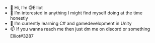 - 👋 Hi, I’m @Elliot
- 👀 I’m interested in anything I might find myself doing at the time honestly
- 🌱 I’m currently learning C# and gamedevelopment in Unity
- 📫 If you wanna reach me then just dm me on discord or something Elliot#3287

<!---
Kubmayano/Kubmayano is a ✨ special ✨ repository because its `README.md` (this file) appears on your GitHub profile.
You can click the Preview link to take a look at your changes.
--->
